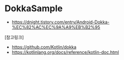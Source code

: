 # DokkaSample

- https://dnight.tistory.com/entry/Android-Dokka-%EC%82%AC%EC%9A%A9%EB%B2%95

[참고링크]
- https://github.com/Kotlin/dokka
- https://kotlinlang.org/docs/reference/kotlin-doc.html
